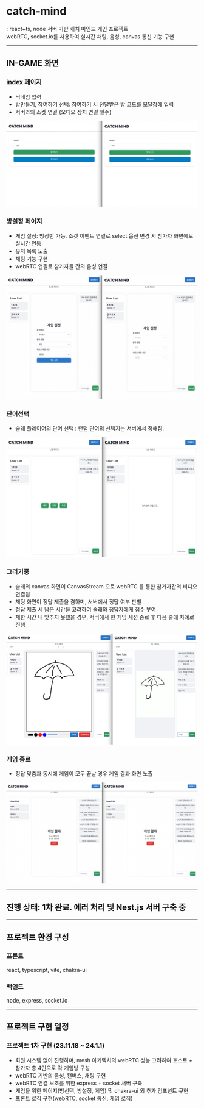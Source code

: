 # catch-mind
: react+ts, node 서버 기반 캐치 마인드 개인 프로젝트 <br />
webRTC, socket.io를 사용하여 실시간 채팅, 음성, canvas 통신 기능 구현

- - -

## IN-GAME 화면
### index 페이지
- 닉네임 입력
- 방만들기, 참여하기 선택: 참여하기 시 전달받은 방 코드를 모달창에 입력
- 서버와의 소켓 연결 (오디오 장치 연결 필수)

![](./images/index.png)

### 방설정 페이지
- 게임 설정: 방장만 가능. 소켓 이벤트 연결로 select 옵션 변경 시 참가자 화면에도 실시간 연동
- 유저 목록 노출
- 채팅 기능 구현
- webRTC 연결로 참가자들 간의 음성 연결

![](./images/roomSetting.png)

### 단어선택
- 술래 플레이어의 단어 선택
: 랜덤 단어의 선택지는 서버에서 정해짐. 

![](./images/wordSelect.png)

### 그리기중
- 술래의 canvas 화면이 CanvasStream 으로 webRTC 를 통한 참가자간의 비디오 연결됨
- 채팅 화면이 정답 제출을 겸하며, 서버에서 정답 여부 판별
- 정답 제출 시 남은 시간을 고려하여 술래와 정답자에게 점수 부여
- 제한 시간 내 맞추지 못했을 경우, 서버에서 현 게임 세션 종료 후 다음 술래 차례로 진행


![](./images/ongame.png)

### 게임 종료
- 정답 맞춤과 동시에 게임이 모두 끝날 경우 게임 결과 화면 노출

![](./images/result.png)

- - -

## 진행 상태: 1차 완료. 에러 처리 및 Nest.js 서버 구축 중

- - -

## 프로젝트 환경 구성
### 프론트
react, typescript, vite, chakra-ui

### 백엔드
node, express, socket.io

- - -
## 프로젝트 구현 일정

### 프로젝트 1차 구현 (23.11.18 ~ 24.1.1)
- 회원 시스템 없이 진행하며, mesh 아키텍처의 webRTC 성능 고려하여 호스트 + 참가자 총 4인으로 각 게임방 구성
- webRTC 기반의 음성, 캔버스, 채팅 구현
- webRTC 연결 보조를 위한 express + socket 서버 구축
- 게임을 위한 페이지(방선택, 방설정, 게임) 및 chakra-ui 외 추가 컴포넌트 구현
- 프론트 로직 구현(webRTC, socket 통신, 게임 로직)